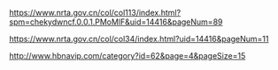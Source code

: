 https://www.nrta.gov.cn/col/col113/index.html?spm=chekydwncf.0.0.1.PMoMlF&uid=14416&pageNum=89

https://www.nrta.gov.cn/col/col34/index.html?uid=14416&pageNum=11

http://www.hbnavip.com/category?id=62&page=4&pageSize=15
